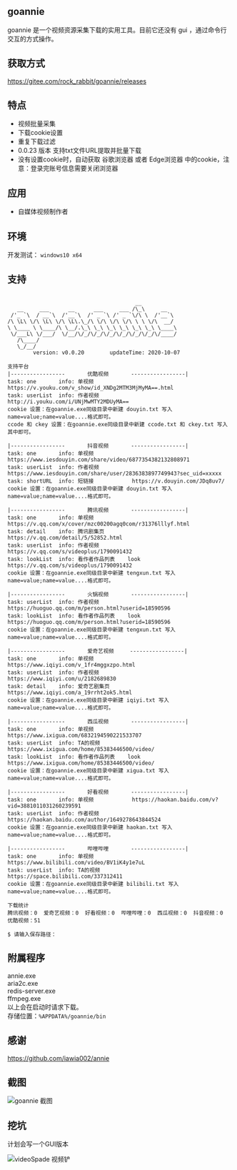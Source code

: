 ## goannie
goannie 是一个视频资源采集下载的实用工具。目前它还没有 gui ，通过命令行交互的方式操作。


## 获取方式
https://gitee.com/rock_rabbit/goannie/releases

## 特点
* 视频批量采集
* 下载cookie设置
* 重复下载过滤
* 0.0.23 版本 支持txt文件URL提取并批量下载 
* 没有设置cookie时，自动获取 谷歌浏览器 或者 Edge浏览器 中的cookie，注意：登录完账号信息需要关闭浏览器

## 应用
* 自媒体视频制作者

## 环境
开发测试：
`windows10 x64`

## 支持
```

                                        __
   __     ___      __      ___     ___ /\_\     __
 /'_ `\  / __`\  /'__`\  /' _ `\ /' _ `\/\ \  /'__`\
/\ \L\ \/\ \L\ \/\ \L\.\_/\ \/\ \/\ \/\ \ \ \/\  __/
\ \____ \ \____/\ \__/.\_\ \_\ \_\ \_\ \_\ \_\ \____\
 \/___L\ \/___/  \/__/\/_/\/_/\/_/\/_/\/_/\/_/\/____/
   /\____/
   \_/__/
        version: v0.0.20        updateTime: 2020-10-07

支持平台
|-----------------       优酷视频       -----------------|
task: one       info: 单视频            https://v.youku.com/v_show/id_XNDg2MTM3MjMyMA==.html
task: userList  info: 作者视频          http://i.youku.com/i/UNjMwMTY2MDUyMA==
cookie 设置：在goannie.exe同级目录中新建 douyin.txt 写入name=value;name=value....格式即可。
ccode 和 ckey 设置：在goannie.exe同级目录中新建 ccode.txt 和 ckey.txt 写入其中即可。

|-----------------       抖音视频       -----------------|
task: one       info: 单视频            https://www.iesdouyin.com/share/video/6877354382132808971
task: userList  info: 作者视频          https://www.iesdouyin.com/share/user/2836383897749943?sec_uid=xxxxx
task: shortURL  info: 短链接            https://v.douyin.com/JDq8uv7/
cookie 设置：在goannie.exe同级目录中新建 douyin.txt 写入name=value;name=value....格式即可。

|-----------------       腾讯视频       -----------------|
task: one       info: 单视频            https://v.qq.com/x/cover/mzc00200agq0com/r31376lllyf.html
task: detail    info: 腾讯剧集页        https://v.qq.com/detail/5/52852.html
task: userList  info: 作者视频          https://v.qq.com/s/videoplus/1790091432
task: lookList  info: 看作者作品列表    look https://v.qq.com/s/videoplus/1790091432
cookie 设置：在goannie.exe同级目录中新建 tengxun.txt 写入name=value;name=value....格式即可。

|-----------------       火锅视频       -----------------|
task: userList  info: 作者视频          https://huoguo.qq.com/m/person.html?userid=18590596
task: lookList  info: 看作者作品列表    look https://huoguo.qq.com/m/person.html?userid=18590596
cookie 设置：在goannie.exe同级目录中新建 tengxun.txt 写入name=value;name=value....格式即可。

|-----------------       爱奇艺视频     -----------------|
task: one       info: 单视频            https://www.iqiyi.com/v_1fr4mggxzpo.html
task: userList  info: 作者视频          https://www.iqiyi.com/u/2182689830
task: detail    info: 爱奇艺剧集页      https://www.iqiyi.com/a_19rrht2ok5.html
cookie 设置：在goannie.exe同级目录中新建 iqiyi.txt 写入name=value;name=value....格式即可。

|-----------------       西瓜视频       -----------------|
task: one       info: 单视频            https://www.ixigua.com/6832194590221533707
task: userList  info: TA的视频          https://www.ixigua.com/home/85383446500/video/
task: lookList  info: 看作者作品列表    look https://www.ixigua.com/home/85383446500/video/
cookie 设置：在goannie.exe同级目录中新建 xigua.txt 写入name=value;name=value....格式即可。

|-----------------       好看视频       -----------------|
task: one       info: 单视频            https://haokan.baidu.com/v?vid=3881011031260239591
task: userList  info: 作者视频          https://haokan.baidu.com/author/1649278643844524
cookie 设置：在goannie.exe同级目录中新建 haokan.txt 写入name=value;name=value....格式即可。

|-----------------       哔哩哔哩       -----------------|
task: one       info: 单视频            https://www.bilibili.com/video/BV1iK4y1e7uL
task: userList  info: TA的视频          https://space.bilibili.com/337312411
cookie 设置：在goannie.exe同级目录中新建 bilibili.txt 写入name=value;name=value....格式即可。

下载统计
腾讯视频：0  爱奇艺视频：0  好看视频：0  哔哩哔哩：0  西瓜视频：0  抖音视频：0  优酷视频：51

$ 请输入保存路径：
```

## 附属程序
annie.exe  
aria2c.exe  
redis-server.exe  
ffmpeg.exe  
以上会在启动时请求下载。  
存储位置：`%APPDATA%/goannie/bin`

## 感谢
https://github.com/iawia002/annie

## 截图
![goannie 截图](http://image.68wu.cn/blog/goannie_20201007.png)
## 挖坑
计划会写一个GUI版本

![videoSpade 视频铲](http://image.68wu.cn/blog/videoSpade_20201007.png)
